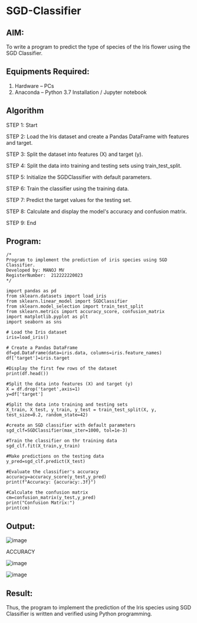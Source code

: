 # SGD-Classifier
## AIM:
To write a program to predict the type of species of the Iris flower using the SGD Classifier.

## Equipments Required:
1. Hardware – PCs
2. Anaconda – Python 3.7 Installation / Jupyter notebook

## Algorithm
STEP 1: Start

STEP 2: Load the Iris dataset and create a Pandas DataFrame with features and target.

STEP 3: Split the dataset into features (X) and target (y).

STEP 4: Split the data into training and testing sets using train_test_split.

STEP 5: Initialize the SGDClassifier with default parameters.

STEP 6: Train the classifier using the training data.

STEP 7: Predict the target values for the testing set.

STEP 8: Calculate and display the model's accuracy and confusion matrix.

STEP 9: End

## Program:
```
/*
Program to implement the prediction of iris species using SGD Classifier.
Developed by: MANOJ MV
RegisterNumber:  212222220023
*/

import pandas as pd
from sklearn.datasets import load_iris
from sklearn.linear_model import SGDClassifier
from sklearn.model_selection import train_test_split
from sklearn.metrics import accuracy_score, confusion_matrix
import matplotlib.pyplot as plt
import seaborn as sns

# Load the Iris dataset
iris=load_iris()

# Create a Pandas DataFrame
df=pd.DataFrame(data=iris.data, columns=iris.feature_names)
df['target']=iris.target

#Display the first few rows of the dataset
print(df.head())

#Split the data into features (X) and target (y)
X = df.drop('target',axis=1)
y=df['target']

#Split the data into training and testing sets
X_train, X_test, y_train, y_test = train_test_split(X, y, test_size=0.2, random_state=42)

#create an SGD classifier with default parameters
sgd_clf=SGDClassifier(max_iter=1000, tol=1e-3)

#Train the classifier on thr training data
sgd_clf.fit(X_train,y_train)

#Make predictions on the testing data
y_pred=sgd_clf.predict(X_test)

#Evaluate the classifier's accuracy
accuracy=accuracy_score(y_test,y_pred)
print(f"Accuracy: {accuracy:.3f}")

#Calculate the confusion matrix
cm=confusion_matrix(y_test,y_pred)
print("Confusion Matrix:")
print(cm)

```

## Output:
![image](https://github.com/user-attachments/assets/5961f693-dbcc-4967-abdd-acd3f6e064d7)

ACCURACY

![image](https://github.com/user-attachments/assets/6041e366-e6a0-4477-9097-f71e9c8abf65)

![image](https://github.com/user-attachments/assets/ca0b2ae5-6011-4a22-b838-d78badc1b604)





## Result:
Thus, the program to implement the prediction of the Iris species using SGD Classifier is written and verified using Python programming.
